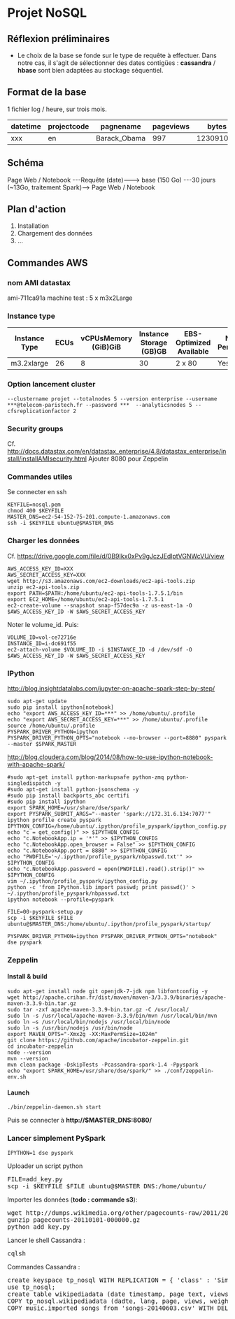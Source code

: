 # Projet NoSQL
## Réflexion préliminaires
- Le choix de la base se fonde sur le type de requête à effectuer. 
Dans notre cas, il s'agit de sélectionner des dates contigües :
 **cassandra** / **hbase** sont bien adaptées au stockage séquentiel.

## Format de la base
1 fichier log / heure, sur trois mois.

|datetime | projectcode | pagnename | pageviews | bytes |
|---|---|---|---|---|
|xxx      | en          | Barack_Obama | 997 | 123091092|

## Schéma

Page Web / Notebook ---Requête (date)---> base (150 Go) ---30 jours (~13Go, traitement Spark)--> Page Web / Notebook
                      
## Plan d'action
1. Installation 
2. Chargement des données
3. ...

## Commandes AWS
### nom AMI datastax
ami-711ca91a
machine test :  5 x m3x2Large
### Instance type
|Instance Type | ECUs | vCPUsMemory (GiB)GiB | Instance Storage (GB)GB | EBS-Optimized Available | Network Performance |
| --- | --- | --- | --- | --- | --- |
| m3.2xlarge | 26 | 8 | 30 | 2 x 80 | Yes | High |

### Option lancement cluster
```
--clustername projet --totalnodes 5 --version enterprise --username ***@telecom-paristech.fr --password ***  --analyticsnodes 5 --cfsreplicationfactor 2
```

### Security groups
Cf. http://docs.datastax.com/en/datastax_enterprise/4.8/datastax_enterprise/install/installAMIsecurity.html
Ajouter 8080 pour Zeppelin


### Commandes utiles
Se connecter en ssh
```
KEYFILE=nosql.pem
chmod 400 $KEYFILE
MASTER_DNS=ec2-54-152-75-201.compute-1.amazonaws.com
ssh -i $KEYFILE ubuntu@$MASTER_DNS
```

### Charger les données
Cf. https://drive.google.com/file/d/0B9Ikx0xPv9gJczJEdlptVGNWcVU/view
```
AWS_ACCESS_KEY_ID=XXX
AWS_SECRET_ACCESS_KEY=XXX
wget http://s3.amazonaws.com/ec2-downloads/ec2-api-tools.zip
unzip ec2-api-tools.zip
export PATH=$PATH:/home/ubuntu/ec2-api-tools-1.7.5.1/bin
export EC2_HOME=/home/ubuntu/ec2-api-tools-1.7.5.1
ec2-create-volume --snapshot snap-f57dec9a -z us-east-1a -O $AWS_ACCESS_KEY_ID -W $AWS_SECRET_ACCESS_KEY
```

Noter le volume_id. Puis:
```
VOLUME_ID=vol-ce72716e 
INSTANCE_ID=i-dc691f55
ec2-attach-volume $VOLUME_ID -i $INSTANCE_ID -d /dev/sdf -O $AWS_ACCESS_KEY_ID -W $AWS_SECRET_ACCESS_KEY
```

### IPython
http://blog.insightdatalabs.com/jupyter-on-apache-spark-step-by-step/
```
sudo apt-get update
sudo pip install ipython[notebook]
echo "export AWS_ACCESS_KEY_ID=***" >> /home/ubuntu/.profile
echo "export AWS_SECRET_ACCESS_KEY=***" >> /home/ubuntu/.profile
source /home/ubuntu/.profile
PYSPARK_DRIVER_PYTHON=ipython 
PYSPARK_DRIVER_PYTHON_OPTS="notebook --no-browser --port=8880" pyspark --master $SPARK_MASTER
```


http://blog.cloudera.com/blog/2014/08/how-to-use-ipython-notebook-with-apache-spark/
```
#sudo apt-get install python-markupsafe python-zmq python-singledispatch -y
#sudo apt-get install python-jsonschema -y
#sudo pip install backports_abc certifi
#sudo pip install ipython
export SPARK_HOME=/usr/share/dse/spark/
export PYSPARK_SUBMIT_ARGS="--master 'spark://172.31.6.134:7077'" 
ipython profile create pyspark
IPYTHON_CONFIG=/home/ubuntu/.ipython/profile_pyspark/ipython_config.py
echo "c = get_config()" >> $IPYTHON_CONFIG
echo "c.NotebookApp.ip = '*'" >> $IPYTHON_CONFIG
echo "c.NotebookApp.open_browser = False" >> $IPYTHON_CONFIG
echo "c.NotebookApp.port = 8880" >> $IPYTHON_CONFIG
echo "PWDFILE='~/.ipython/profile_pyspark/nbpasswd.txt'" >> $IPYTHON_CONFIG
echo "c.NotebookApp.password = open(PWDFILE).read().strip()" >> $IPYTHON_CONFIG
vim ~/.ipython/profile_pyspark/ipython_config.py
python -c 'from IPython.lib import passwd; print passwd()' > ~/.ipython/profile_pyspark/nbpasswd.txt
ipython notebook --profile=pyspark
```

```
FILE=00-pyspark-setup.py
scp -i $KEYFILE $FILE ubuntu@$MASTER_DNS:/home/ubuntu/.ipython/profile_pyspark/startup/
```

```
PYSPARK_DRIVER_PYTHON=ipython PYSPARK_DRIVER_PYTHON_OPTS="notebook" dse pyspark
```

### Zeppelin

#### Install & build
```
sudo apt-get install node git openjdk-7-jdk npm libfontconfig -y
wget http://apache.crihan.fr/dist/maven/maven-3/3.3.9/binaries/apache-maven-3.3.9-bin.tar.gz
sudo tar -zxf apache-maven-3.3.9-bin.tar.gz -C /usr/local/
sudo ln -s /usr/local/apache-maven-3.3.9/bin/mvn /usr/local/bin/mvn
sudo ln –s /usr/local/bin/nodejs /usr/local/bin/node
sudo ln -s /usr/bin/nodejs /usr/bin/node
export MAVEN_OPTS="-Xmx2g -XX:MaxPermSize=1024m"
git clone https://github.com/apache/incubator-zeppelin.git
cd incubator-zeppelin
node --version
mvn --version
mvn clean package -DskipTests -Pcassandra-spark-1.4 -Ppyspark 
echo "export SPARK_HOME=/usr/share/dse/spark/" >> ./conf/zeppelin-env.sh
```

#### Launch
```
./bin/zeppelin-daemon.sh start
```

Puis se connecter à **http://$MASTER_DNS:8080/**

### Lancer simplement PySpark
```
IPYTHON=1 dse pyspark
```

Uploader un script python
<pre>
FILE=add_key.py
scp -i $KEYFILE $FILE ubuntu@$MASTER_DNS:/home/ubuntu/
</pre>


Importer les données (**todo : commande  s3**):
<pre>
wget http://dumps.wikimedia.org/other/pagecounts-raw/2011/2011-01/pagecounts-20110101-000000.gz
gunzip pagecounts-20110101-000000.gz
python add_key.py
</pre>


Lancer le shell Cassandra :
<pre>
cqlsh
</pre>


Commandes Cassandra :
<pre>
create keyspace tp_nosql WITH REPLICATION = { 'class' : 'SimpleStrategy', 'replication_factor' : 2 };
use tp_nosql;
create table wikipediadata (date timestamp, page text, views bigint, weights bigint, lang text, PRIMARY KEY (date,page)) ;
COPY tp_nosql.wikipediadata (dadte, lang, page, views, weights) FROM pagecounts-20110101-000000 WITH DELIMITER = ' ';
COPY music.imported_songs from 'songs-20140603.csv' WITH DELIMITER = ' ';
</pre>


                                                     
